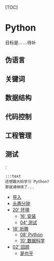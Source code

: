 [TOC]

# Python

目标是...
...待补


## 伪语言

## 关键词

## 数据结构

## 代码控制

## 工程管理

## 测试




:

    :::text
    还想跟大妈学习 Python?
    那就请继续了...



* [导入](min-loading.md)
* [头两分钟](min-0-2.md)
* [20' 环境](min-2-22.md)
    - [16' 安装](min-2-18.md)
    - [04' 测试](min-18-22.md)
* [18' 折腾](min-22-40.md)
    - [08' Python](min-22-30.md)
    - [10' 数据科学](min-30-40.md)
* [02' 回顾](min-40-42.md)
    - [是也乎](min-plus.md)

